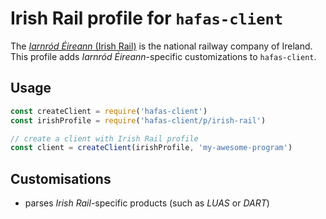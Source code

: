 # Irish Rail profile for `hafas-client`

The [*Iarnród Éireann* (Irish Rail)](https://en.wikipedia.org/wiki/Iarnród_Éireann) is the national railway company of Ireland. This profile adds *Iarnród Éireann*-specific customizations to `hafas-client`.

## Usage

```js
const createClient = require('hafas-client')
const irishProfile = require('hafas-client/p/irish-rail')

// create a client with Irish Rail profile
const client = createClient(irishProfile, 'my-awesome-program')
```


## Customisations

- parses *Irish Rail*-specific products (such as *LUAS* or *DART*)
